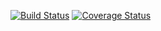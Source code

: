 [![Build Status](https://travis-ci.org/dkurtaev/regular_encoding.svg?branch=master)](https://travis-ci.org/dkurtaev/regular_encoding)
[![Coverage Status](https://coveralls.io/repos/github/dkurtaev/regular_encoding/badge.svg?branch=master)](https://coveralls.io/github/dkurtaev/regular_encoding?branch=master)
